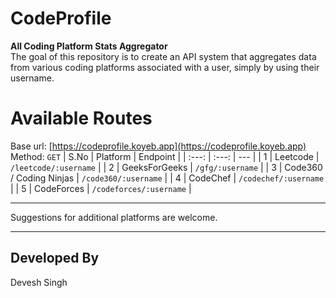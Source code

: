 # CodeProfile

**All Coding Platform Stats Aggregator** \
The goal of this repository is to create an API system that aggregates data from various coding platforms associated with a user, simply by using their username.



# Available Routes
Base url: [https://codeprofile.koyeb.app](https://codeprofile.koyeb.app) \
Method: `GET`
| S.No | Platform | Endpoint |
| :---: | :---: | --- |
| 1 | Leetcode | `/leetcode/:username` |
| 2 | GeeksForGeeks | `/gfg/:username` |
| 3 | Code360 / Coding Ninjas | `/code360/:username` |
| 4 | CodeChef | `/codechef/:username` |
| 5 | CodeForces | `/codeforces/:username` |


--- 

Suggestions for additional platforms are welcome.

---

## Developed By
Devesh Singh